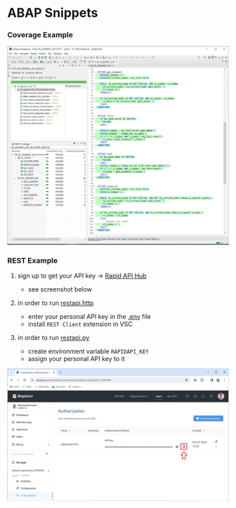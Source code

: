 # ABAP Snippets

### Coverage Example

![Alt text](Coverage_Example/Screenshot.png)

### REST Example

1. sign up to get your API key -> [Rapid API Hub](https://rapidapi.com/hub)
    - see screenshot below

2. in order to run [restapi.http](/Rest_Example/restapi.http)
    - enter your personal API key in the [.env](/Rest_Example/.env) file 
    - install `REST Client` extension in VSC

3. in order to run [restapi.py](/Rest_Example/restapi.py)
    - create environment variable `RAPIDAPI_KEY`
    - assign your personal API key to it

![Alt text](/Rest_Example/API-key.png)
